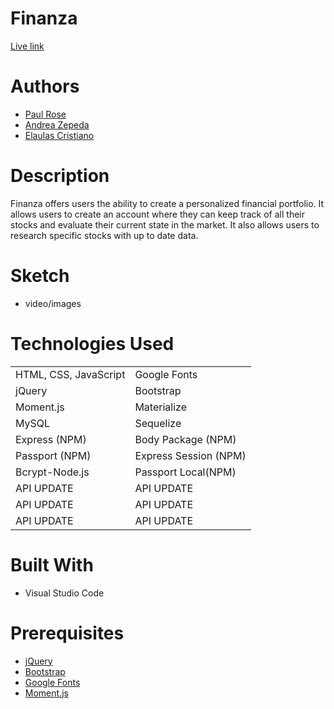 # Finanza
[Live link](https://guarded-escarpment-35979.herokuapp.com/)
# Authors 
-  [Paul Rose](https://github.com/prose34)
- [Andrea Zepeda](https://github.com/AXZ003) 
- [Elaulas Cristiano ](https://github.com/elaulas)

# Description
Finanza offers users the ability to create a personalized financial portfolio. It allows users to create an account where they can keep track of all their stocks and evaluate their current state in the market. It also allows users to research specific stocks with up to date data. 
# Sketch
- video/images

# Technologies Used

| |  |
| ------| -----------|
| HTML, CSS, JavaScript| Google Fonts |
| jQuery| Bootstrap |
| Moment.js| Materialize |
| MySQL| Sequelize |
| Express (NPM)| Body Package (NPM) |
| Passport (NPM)| Express Session (NPM) |
| Bcrypt-Node.js| Passport  Local(NPM) |
| API UPDATE| API UPDATE |
| API UPDATE| API UPDATE |
| API UPDATE| API UPDATE |


# Built With
- Visual Studio Code

# Prerequisites


- [jQuery](http://code.jquery.com/)
- [Bootstrap](https://getbootstrap.com/docs/3.3/)
- [Google Fonts](https://fonts.google.com/)
- [Moment.js](https://momentjs.com/)